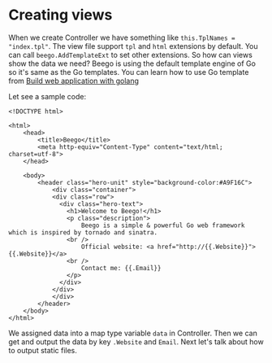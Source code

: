 # Creating views
When we create Controller we have something like `this.TplNames = "index.tpl"`. The view file support `tpl` and `html` extensions by default. You can call `beego.AddTemplateExt` to set other extensions. So how can views show the data we need? Beego is using the default template engine of Go so it's same as the Go templates. You can learn how to use Go template from [Build web application with golang](https://github.com/astaxie/build-web-application-with-golang/blob/master/ebook/07.4.md)

Let see a sample code:
```
<!DOCTYPE html>

<html>
  	<head>
    	<title>Beego</title>
    	<meta http-equiv="Content-Type" content="text/html; charset=utf-8">
	</head>
  	
  	<body>
  		<header class="hero-unit" style="background-color:#A9F16C">
			<div class="container">
			<div class="row">
			  <div class="hero-text">
			    <h1>Welcome to Beego!</h1>
			    <p class="description">
			    	Beego is a simple & powerful Go web framework which is inspired by tornado and sinatra.
			    <br />
			    	Official website: <a href="http://{{.Website}}">{{.Website}}</a>
			    <br />
			    	Contact me: {{.Email}}
			    </p>
			  </div>
			</div>
			</div>
		</header>
	</body>
</html>
```
We assigned data into a map type variable `data` in Controller. Then we can get and output the data by key `.Website` and `Email`. 
Next let's talk about how to output static files.
